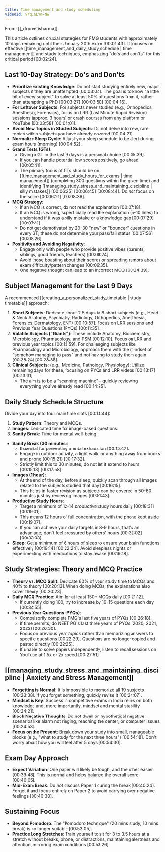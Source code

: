 ```yaml
---
title: Time management and study scheduling
videoId: vrq1aLYm-Nw
---
```


From: [[_drpreetisharma]] <br/> 

This article outlines crucial strategies for FMG students with approximately 10 days remaining until their January 20th exam <a class="yt-timestamp" data-t="00:01:43">[00:01:43]</a>. It focuses on effective [[time_management_and_daily_study_schedule | time management]] and study techniques, emphasizing "do's and don'ts" for this critical period <a class="yt-timestamp" data-t="00:02:24">[00:02:24]</a>.

## Last 10-Day Strategy: Do's and Don'ts

*   **Prioritize Existing Knowledge**: Do not start studying entirely new, major subjects if they are unattempted <a class="yt-timestamp" data-t="00:03:04">[00:03:04]</a>. The goal is to know "a little bit of every subject" to solve at least 50% of questions from it, rather than attempting a PhD <a class="yt-timestamp" data-t="00:03:27">[00:03:27]</a> <a class="yt-timestamp" data-t="00:03:50">[00:03:50]</a> <a class="yt-timestamp" data-t="00:04:16">[00:04:16]</a>.
*   **For Leftover Subjects**: For subjects never studied (e.g., Orthopedics, Anesthesia, Forensics), focus on LRR (Last Minute Rapid Revision) sessions (approx. 3 hours) or crash courses from any platform or YouTube <a class="yt-timestamp" data-t="00:03:58">[00:03:58]</a> <a class="yt-timestamp" data-t="00:04:01">[00:04:01]</a>.
*   **Avoid New Topics in Studied Subjects**: Do not delve into new, rare topics within subjects you have already covered <a class="yt-timestamp" data-t="00:04:21">[00:04:21]</a>.
*   **Normalize Sleep Cycle**: Adjust your sleep schedule to be alert during exam hours (morning) <a class="yt-timestamp" data-t="00:04:52">[00:04:52]</a>.
*   **Grand Tests (GTs)**:
    *   Giving a GT in the last 9 days is a personal choice <a class="yt-timestamp" data-t="00:05:39">[00:05:39]</a>.
    *   If you can handle potential low scores positively, go ahead <a class="yt-timestamp" data-t="00:05:41">[00:05:41]</a>.
    *   The primary focus of GTs should be on [[time_management_and_study_hours_for_exams | time management]] (completing 300 questions within the given time) and identifying [[managing_study_stress_and_maintaining_discipline | silly mistakes]] <a class="yt-timestamp" data-t="00:06:25">[00:06:25]</a> <a class="yt-timestamp" data-t="00:06:45">[00:06:45]</a> <a class="yt-timestamp" data-t="00:08:44">[00:08:44]</a>. Do *not* focus on the score <a class="yt-timestamp" data-t="00:06:21">[00:06:21]</a> <a class="yt-timestamp" data-t="00:08:36">[00:08:36]</a>.
*   **MCQ Strategy**:
    *   If an MCQ is correct, do not read the explanation <a class="yt-timestamp" data-t="00:07:18">[00:07:18]</a>.
    *   If an MCQ is wrong, superficially read the explanation (5-10 lines) to understand if it was a silly mistake or a knowledge gap <a class="yt-timestamp" data-t="00:07:29">[00:07:29]</a> <a class="yt-timestamp" data-t="00:07:41">[00:07:41]</a>.
    *   Do not get demotivated by 20-30 "new" or "bouncer" questions in every GT; these do not determine your pass/fail status <a class="yt-timestamp" data-t="00:07:56">[00:07:56]</a> <a class="yt-timestamp" data-t="00:08:26">[00:08:26]</a>.
*   **Positivity and Avoiding Negativity**:
    *   Engage only with people who provide positive vibes (parents, siblings, good friends, teachers) <a class="yt-timestamp" data-t="00:09:24">[00:09:24]</a>.
    *   Avoid those boasting about their scores or spreading rumors about exam difficulty/pattern changes <a class="yt-timestamp" data-t="00:09:35">[00:09:35]</a>.
    *   One negative thought can lead to an incorrect MCQ <a class="yt-timestamp" data-t="00:24:39">[00:24:39]</a>.

## Subject Management for the Last 9 Days

A recommended [[creating_a_personalized_study_timetable | study timetable]] approach:
1.  **Short Subjects**: Dedicate about 2.5 days to 8 short subjects (e.g., Head & Neck Anatomy, Psychiatry, Radiology, Orthopedics, Anesthesia, Forensics, Dermatology, ENT) <a class="yt-timestamp" data-t="00:10:57">[00:10:57]</a>. Focus on LRR sessions and Previous Year Questions (PYQs) <a class="yt-timestamp" data-t="00:11:35">[00:11:35]</a>.
2.  **Volatile Subjects ("Giants")**: These include Anatomy, Biochemistry, Microbiology, Pharmacology, and PSM <a class="yt-timestamp" data-t="00:12:10">[00:12:10]</a>. Focus on LRR and previous year topics <a class="yt-timestamp" data-t="00:12:59">[00:12:59]</a>. For challenging subjects like Pharmacology and Microbiology, approach them with the mindset of "somehow managing to pass" and not having to study them again <a class="yt-timestamp" data-t="00:28:24">[00:28:24]</a> <a class="yt-timestamp" data-t="00:28:35">[00:28:35]</a>.
3.  **Clinical Subjects**: (e.g., Medicine, Pathology, Physiology): Utilize remaining days for these, focusing on PYQs and LRR videos <a class="yt-timestamp" data-t="00:13:17">[00:13:17]</a> <a class="yt-timestamp" data-t="00:13:31">[00:13:31]</a>.
    *   The aim is to be a "scanning machine" – quickly reviewing everything you've already read <a class="yt-timestamp" data-t="00:14:25">[00:14:25]</a>.

## Daily Study Schedule Structure

Divide your day into four main time slots <a class="yt-timestamp" data-t="00:14:44">[00:14:44]</a>:

1.  **Study Pattern**: Theory and MCQs.
2.  **Images**: Dedicated time for image-based questions.
3.  **Sanity Break**: Time for mental well-being.

*   **Sanity Break (30 minutes)**:
    *   Essential for preventing mental exhaustion <a class="yt-timestamp" data-t="00:15:47">[00:15:47]</a>.
    *   Engage in outdoor activity, a light walk, or anything away from books and phone <a class="yt-timestamp" data-t="00:15:21">[00:15:21]</a> <a class="yt-timestamp" data-t="00:17:32">[00:17:32]</a>.
    *   Strictly limit this to 30 minutes; do not let it extend to hours <a class="yt-timestamp" data-t="00:15:13">[00:15:13]</a> <a class="yt-timestamp" data-t="00:17:58">[00:17:58]</a>.
*   **Images (1 hour)**:
    *   At the end of the day, before sleep, quickly scan through all images related to the subjects studied that day <a class="yt-timestamp" data-t="00:16:15">[00:16:15]</a>.
    *   This helps in faster revision as subjects can be covered in 50-60 minutes just by reviewing images <a class="yt-timestamp" data-t="00:51:43">[00:51:43]</a>.
*   **Productive Study Hours**:
    *   Target a minimum of 12-14 *productive* study hours daily <a class="yt-timestamp" data-t="00:18:31">[00:18:31]</a> <a class="yt-timestamp" data-t="00:19:01">[00:19:01]</a>.
    *   This means 12 hours of full concentration, with the phone kept aside <a class="yt-timestamp" data-t="00:19:07">[00:19:07]</a>.
    *   If you can achieve your daily targets in 8-9 hours, that's an advantage; don't feel pressured by others' hours <a class="yt-timestamp" data-t="00:32:02">[00:32:02]</a> <a class="yt-timestamp" data-t="00:33:03">[00:33:03]</a>.
*   **Sleep**: Get a minimum of 6 hours of sleep to ensure your brain functions effectively <a class="yt-timestamp" data-t="00:19:14">[00:19:14]</a> <a class="yt-timestamp" data-t="00:22:24">[00:22:24]</a>. Avoid sleepless nights or experimenting with medications to stay awake <a class="yt-timestamp" data-t="00:19:18">[00:19:18]</a>.

## Study Strategies: Theory and MCQ Practice

*   **Theory vs. MCQ Split**: Dedicate 60% of your study time to MCQs and 40% to theory <a class="yt-timestamp" data-t="00:20:13">[00:20:13]</a>. When doing MCQs, the explanations also cover theory <a class="yt-timestamp" data-t="00:20:23">[00:20:23]</a>.
*   **Daily MCQ Practice**: Aim for at least 150+ MCQs daily <a class="yt-timestamp" data-t="00:21:12">[00:21:12]</a>.
    *   If currently doing 100, try to increase by 10-15 questions each day <a class="yt-timestamp" data-t="00:34:55">[00:34:55]</a>.
*   **Previous Year Questions (PYQs)**:
    *   Compulsorily complete FMG's last five years of PYQs <a class="yt-timestamp" data-t="00:26:18">[00:26:18]</a>.
    *   If time permits, do NEET PG's last three years of PYQs (2020, 2021, 2022) <a class="yt-timestamp" data-t="00:26:30">[00:26:30]</a>.
    *   Focus on previous year *topics* rather than memorizing answers to specific questions <a class="yt-timestamp" data-t="00:22:29">[00:22:29]</a>. Questions are no longer copied and pasted directly <a class="yt-timestamp" data-t="00:22:25">[00:22:25]</a>.
    *   If unable to solve papers independently, listen to recall sessions on YouTube at 1.5x or 2x speed <a class="yt-timestamp" data-t="00:27:51">[00:27:51]</a>.

## [[managing_study_stress_and_maintaining_discipline | Anxiety and Stress Management]]

*   **Forgetting is Normal**: It is impossible to memorize all 19 subjects <a class="yt-timestamp" data-t="00:23:38">[00:23:38]</a>. If you forget something, quickly revise it <a class="yt-timestamp" data-t="00:24:07">[00:24:07]</a>.
*   **Mindset is Key**: Success in competitive exams in India relies on both knowledge and, more importantly, mindset and mental stability <a class="yt-timestamp" data-t="00:24:21">[00:24:21]</a>.
*   **Block Negative Thoughts**: Do not dwell on hypothetical negative scenarios like alarm not ringing, reaching the center, or computer issues <a class="yt-timestamp" data-t="00:24:53">[00:24:53]</a>.
*   **Focus on the Present**: Break down your study into small, manageable blocks (e.g., "what to study for the next three hours") <a class="yt-timestamp" data-t="00:54:18">[00:54:18]</a>. Don't worry about how you will feel after 5 days <a class="yt-timestamp" data-t="00:54:30">[00:54:30]</a>.

## Exam Day Approach

*   **Expect Variation**: One paper will likely be tough, and the other easier <a class="yt-timestamp" data-t="00:39:48">[00:39:48]</a>. This is normal and helps balance the overall score <a class="yt-timestamp" data-t="00:40:05">[00:40:05]</a>.
*   **Mid-Exam Break**: Do *not* discuss Paper 1 during the break <a class="yt-timestamp" data-t="00:40:24">[00:40:24]</a>. Forget it and focus entirely on Paper 2 to avoid carrying over negative feelings <a class="yt-timestamp" data-t="00:40:30">[00:40:30]</a>.

## Sustaining Focus

*   **Beyond Pomodoro**: The "Pomodoro technique" (20 mins study, 10 mins break) is no longer suitable <a class="yt-timestamp" data-t="00:53:05">[00:53:05]</a>.
*   **Practice Long Stretches**: Train yourself to sit for 3 to 3.5 hours at a stretch without breaks, phone, or distractions, maintaining alertness and attention, mirroring exam conditions <a class="yt-timestamp" data-t="00:53:26">[00:53:26]</a>.
